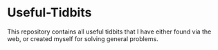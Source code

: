 # Useful-Tidbits
This repository contains all useful tidbits that I have either found via the web, or created myself for solving general problems.
